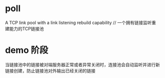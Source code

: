 # poll
A TCP link pool with a link listening rebuild capability  // 一个拥有链接监听重建能力的TCP链接池

# demo 阶段
当链接池中的链接被对端服务器正常或者异常关闭时，连接池会自动监听并进行新链接创建，防止链接池对外输出已经关闭的链接
